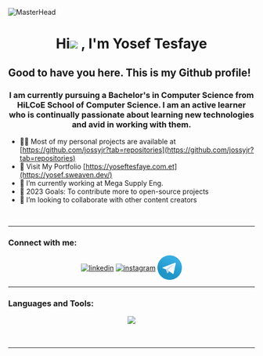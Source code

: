 ![MasterHead](https://developers.giphy.com/branch/master/static/api-512d36c09662682717108a38bbb5c57d.gif)
<h1 align="center">Hi<img src="https://media.giphy.com/media/hvRJCLFzcasrR4ia7z/giphy.gif" width = "25px"> , I'm Yosef Tesfaye</h1>


<h2>Good to have you here. This is my Github profile!</h2>

<h3 align="center">I am currently pursuing a Bachelor's in Computer Science from HiLCoE School of Computer Science. I am an active learner who is continually passionate about learning new technologies and avid in working with them.</h3>


- 👨‍💻 Most of my personal projects are available at [https://github.com/jossyjr?tab=repositories](https://github.com/jossyjr?tab=repositories)
- 🔭 Visit My Portfolio [https://yoseftesfaye.com.et](https://yosef.sweaven.dev/)
- 🌱 I’m currently working at Mega Supply Eng.
- 🥅 2023 Goals: To contribute more to open-source projects
- 👯 I’m looking to collaborate with other content creators

<br />

---

### Connect with me:




  <p align="center">
    <a href="https://www.linkedin.com/in/yosef-tesfaye-jr/" target="blank"><img align="center" src="https://user-images.githubusercontent.com/88904952/234979284-68c11d7f-1acc-4f0c-ac78-044e1037d7b0.png" alt="linkedin" height="50" width="50" /></a>
    <a href="https://www.instagram.com/___jossy.jr/" target="blank"><img align="center" src="https://user-images.githubusercontent.com/88904952/234981169-2dd1e58f-4b7e-468c-8213-034ba62156c3.png" alt="instagram" height="50" width="50" /></a>
    <a href="https://t.me/JOSSY_JR" target="blank"><img align="center" src="https://raw.githubusercontent.com/github/explore/80688e429a7d4ef2fca1e82350fe8e3517d3494d/topics/telegram/telegram.png" alt="hashnode" height="50" width="50" /></a>
    
  </p>
    



---

### Languages and Tools:

<p align="center">
  <a href="https://skillicons.dev">
    <img src="https://skillicons.dev/icons?i=dotNet,nodejs,flutter,java,bootstrap,c,cpp,css,tailwind,docker,spring,express,figma,sqlite,github,html,idea,prisma,js,rust,linux,md,lua,mongodb,mysql,vim,neovim,postman,py,react,redux,tailwind,ts,vscode,jquery,wordpress,go&perline=6" />
  </a>
</p>

<!--
<img align="left" alt="HTML5" width="26px" src="https://cdn.jsdelivr.net/gh/devicons/devicon/icons/html5/html5-original.svg" style="padding-right:10px;" />
<img align="left" alt="CSS3" width="26px" src="https://cdn.jsdelivr.net/gh/devicons/devicon/icons/css3/css3-original.svg" style="padding-right:10px;" />
<img align="left" alt="Sass" width="26px" src="https://cdn.jsdelivr.net/gh/devicons/devicon/icons/sass/sass-original.svg" style="padding-right:10px;" />
<img align="left" alt="JavaScript" width="26px" src="https://cdn.jsdelivr.net/gh/devicons/devicon/icons/javascript/javascript-original.svg" style="padding-right:10px;" />
<img align="left" alt="React" width="26px" src="https://cdn.jsdelivr.net/gh/devicons/devicon/icons/react/react-original.svg" style="padding-right:10px;" />
<img align="left" alt="Node.js" width="26px" src="https://cdn.jsdelivr.net/gh/devicons/devicon/icons/nodejs/nodejs-original.svg" style="padding-right:10px;" />
<img align="left" alt="PHP" width="26px" src="https://cdn.jsdelivr.net/gh/devicons/devicon/icons/php/php-original.svg" style="padding-right:10px;" />
<img align="left" alt="MongoDB" width="26px" src="https://cdn.jsdelivr.net/gh/devicons/devicon/icons/mongodb/mongodb-original.svg" style="padding-right:10px;" />
<img align="left" alt="MySQL" width="26px" src="https://cdn.jsdelivr.net/gh/devicons/devicon/icons/mysql/mysql-original.svg" style="padding-right:10px;" />
<img align="left" alt="Git" width="26px" src="https://cdn.jsdelivr.net/gh/devicons/devicon/icons/git/git-original.svg" style="padding-right:10px;" />
<img align="left" alt="GitHub" width="26px" src="https://user-images.githubusercontent.com/3369400/139447912-e0f43f33-6d9f-45f8-be46-2df5bbc91289.png" style="padding-right:10px;" />
-->
<br />

---



 

